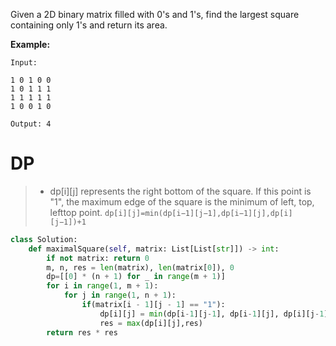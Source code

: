 Given a 2D binary matrix filled with 0's and 1's, find the largest square containing only 1's and return its area.

**Example:**
```
Input: 

1 0 1 0 0
1 0 1 1 1
1 1 1 1 1
1 0 0 1 0

Output: 4
```
# DP
>* dp[i][j] represents the right bottom of the square. If this point is "1", the maximum edge of the square is the minimum of left, top, lefttop point.
```dp[i][j]=min(dp[i−1][j−1],dp[i−1][j],dp[i][j−1])+1```

```python
class Solution:
    def maximalSquare(self, matrix: List[List[str]]) -> int:
        if not matrix: return 0
        m, n, res = len(matrix), len(matrix[0]), 0
        dp=[[0] * (n + 1) for _ in range(m + 1)]
        for i in range(1, m + 1):
            for j in range(1, n + 1):
                if(matrix[i - 1][j - 1] == "1"):
                    dp[i][j] = min(dp[i-1][j-1], dp[i-1][j], dp[i][j-1]) + 1
                    res = max(dp[i][j],res)
        return res * res
```
